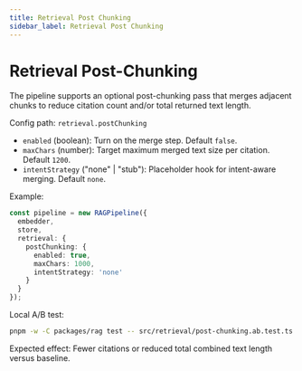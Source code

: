```yaml
---
title: Retrieval Post Chunking
sidebar_label: Retrieval Post Chunking
---
```


# Retrieval Post-Chunking

The pipeline supports an optional post-chunking pass that merges adjacent chunks to reduce citation count and/or total returned text length.

Config path: `retrieval.postChunking`

- `enabled` (boolean): Turn on the merge step. Default `false`.
- `maxChars` (number): Target maximum merged text size per citation. Default `1200`.
- `intentStrategy` ("none" | "stub"): Placeholder hook for intent-aware merging. Default `none`.

Example:

```ts
const pipeline = new RAGPipeline({
  embedder,
  store,
  retrieval: {
    postChunking: {
      enabled: true,
      maxChars: 1000,
      intentStrategy: 'none'
    }
  }
});
```

Local A/B test:

```bash
pnpm -w -C packages/rag test -- src/retrieval/post-chunking.ab.test.ts
```

Expected effect: Fewer citations or reduced total combined text length versus baseline.
